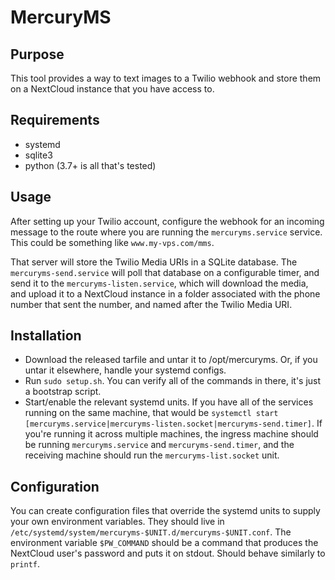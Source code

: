 # MercuryMS

## Purpose

This tool provides a way to text images to a Twilio webhook and store them on a NextCloud instance that you have access to.

## Requirements

- systemd
- sqlite3
- python (3.7+ is all that's tested)

## Usage

After setting up your Twilio account, configure the webhook for an incoming message to the route where you are running the `mercuryms.service` service. This could be something like `www.my-vps.com/mms`.

That server will store the Twilio Media URIs in a SQLite database. The `mercuryms-send.service` will poll that database on a configurable timer, and send it to the `mercuryms-listen.service`, which will download the media, and upload it to a NextCloud instance in a folder associated with the phone number that sent the number, and named after the Twilio Media URI.

## Installation

- Download the released tarfile and untar it to /opt/mercuryms. Or, if you untar it elsewhere, handle your systemd configs.
- Run `sudo setup.sh`. You can verify all of the commands in there, it's just a bootstrap script.
- Start/enable the relevant systemd units. If you have all of the services running on the same machine, that would be `systemctl start [mercuryms.service|mercuryms-listen.socket|mercuryms-send.timer]`. If you're running it across multiple machines, the ingress machine should be running `mercuryms.service` and `mercuryms-send.timer`, and the receiving machine should run the `mercuryms-list.socket` unit.

## Configuration

You can create configuration files that override the systemd units to supply your own environment variables. They should live in `/etc/systemd/system/mercuryms-$UNIT.d/mercuryms-$UNIT.conf`. The environment variable `$PW_COMMAND` should be a command that produces the NextCloud user's password and puts it on stdout. Should behave similarly to `printf`.
